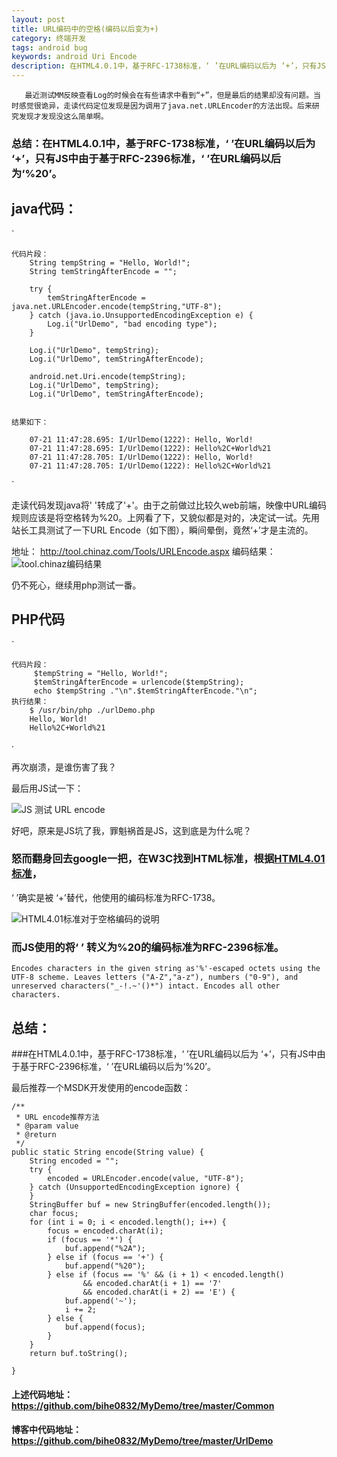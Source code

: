 ```yaml
---
layout: post
title: URL编码中的空格(编码以后变为+)
category: 终端开发
tags: android bug
keywords: android Uri Encode 
description: 在HTML4.0.1中，基于RFC-1738标准，‘ ’在URL编码以后为 ‘+’，只有JS中由于基于RFC-2396标准，‘ ’在URL编码以后为‘%20’。
---
```


       最近测试MM反映查看Log的时候会在有些请求中看到“+”，但是最后的结果却没有问题。当时感觉很诡异，走读代码定位发现是因为调用了java.net.URLEncoder的方法出现。后来研究发现才发现没这么简单啊。
    

### 总结：在HTML4.0.1中，基于RFC-1738标准，‘ ’在URL编码以后为 ‘+’，只有JS中由于基于RFC-2396标准，‘ ’在URL编码以后为‘%20’。

## java代码：

<!--more--> `

    代码片段：
        String tempString = "Hello, World!";
        String temStringAfterEncode = "";
    
        try {
            temStringAfterEncode = java.net.URLEncoder.encode(tempString,"UTF-8");
        } catch (java.io.UnsupportedEncodingException e) {
            Log.i("UrlDemo", "bad encoding type"); 
        }
    
        Log.i("UrlDemo", tempString); 
        Log.i("UrlDemo", temStringAfterEncode); 
    
        android.net.Uri.encode(tempString);
        Log.i("UrlDemo", tempString); 
        Log.i("UrlDemo", temStringAfterEncode); 
    
    
    结果如下：
    
        07-21 11:47:28.695: I/UrlDemo(1222): Hello, World!
        07-21 11:47:28.695: I/UrlDemo(1222): Hello%2C+World%21
        07-21 11:47:28.705: I/UrlDemo(1222): Hello, World!
        07-21 11:47:28.705: I/UrlDemo(1222): Hello%2C+World%21
    

`

走读代码发现java将' '转成了'+'。由于之前做过比较久web前端，映像中URL编码规则应该是将空格转为%20。上网看了下，又貌似都是对的，决定试一试。先用站长工具测试了一下URL Encode（如下图），瞬间晕倒，竟然‘+’才是主流的。

地址： <http://tool.chinaz.com/Tools/URLEncode.aspx> 编码结果：![tool.chinaz编码结果][1]

仍不死心，继续用php测试一番。

## PHP代码

`

    代码片段：     
         $tempString = "Hello, World!";
         $temStringAfterEncode = urlencode($tempString);
         echo $tempString ."\n".$temStringAfterEncode."\n";
    执行结果：
        $ /usr/bin/php ./urlDemo.php 
        Hello, World!
        Hello%2C+World%21
    

·

再次崩溃，是谁伤害了我？

最后用JS试一下：

![JS 测试 URL encode][2]

好吧，原来是JS坑了我，罪魁祸首是JS，这到底是为什么呢？

### 怒而翻身回去google一把，在W3C找到HTML标准，根据[HTML4.01标准][3]，

‘ ’确实是被 ‘+’替代，他使用的编码标准为RFC-1738。

![HTML4.01标准对于空格编码的说明][4]

### 而JS使用的将‘ ’ 转义为%20的编码标准为RFC-2396标准。

    Encodes characters in the given string as'%'-escaped octets using the UTF-8 scheme. Leaves letters ("A-Z","a-z"), numbers ("0-9"), and unreserved characters("_-!.~'()*") intact. Encodes all other characters.
    

## 总结：
###在HTML4.0.1中，基于RFC-1738标准，‘ ’在URL编码以后为 ‘+’，只有JS中由于基于RFC-2396标准，‘ ’在URL编码以后为‘%20’。

最后推荐一个MSDK开发使用的encode函数：

	/**
	 * URL encode推荐方法
	 * @param value
	 * @return
	 */
	public static String encode(String value) {
		String encoded = "";
		try {
			encoded = URLEncoder.encode(value, "UTF-8");
		} catch (UnsupportedEncodingException ignore) {
		}
		StringBuffer buf = new StringBuffer(encoded.length());
		char focus;
		for (int i = 0; i < encoded.length(); i++) {
			focus = encoded.charAt(i);
			if (focus == '*') {
				buf.append("%2A");
			} else if (focus == '+') {
				buf.append("%20");
			} else if (focus == '%' && (i + 1) < encoded.length()
					&& encoded.charAt(i + 1) == '7'
					&& encoded.charAt(i + 2) == 'E') {
				buf.append('~');
				i += 2;
			} else {
				buf.append(focus);
			}
		}
		return buf.toString();
		
	}

#### 上述代码地址：<https://github.com/bihe0832/MyDemo/tree/master/Common>
#### 博客中代码地址：<https://github.com/bihe0832/MyDemo/tree/master/UrlDemo>

 [1]: http://blog.bihe0832.com/public/images/urlEncode.jpg
 [2]: http://blog.bihe0832.com/public/images/urlEcode_js.jpg
 [3]: http://www.w3.org/TR/REC-html40/interact/forms.html#h-17.13.4
 [4]: http://blog.bihe0832.com/public/images/urlEncode_HTML.jpg